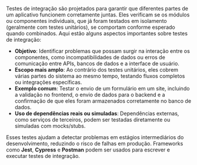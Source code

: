 Testes de integração são projetados para garantir que diferentes partes de um aplicativo funcionem corretamente juntas. Eles verificam se os módulos ou componentes individuais, que já foram testados em isolamento (geralmente com testes unitários), se comportam conforme esperado quando combinados. Aqui estão alguns aspectos importantes sobre testes de integração:

- **Objetivo**: Identificar problemas que possam surgir na interação entre os componentes, como incompatibilidades de dados ou erros de comunicação entre APIs, bancos de dados e a interface de usuário.
- **Escopo mais amplo**: Ao contrário dos testes unitários, eles cobrem várias partes do sistema ao mesmo tempo, testando fluxos completos ou integrações específicas.
- **Exemplo comum**: Testar o envio de um formulário em um site, incluindo a validação no frontend, o envio de dados para o backend e a confirmação de que eles foram armazenados corretamente no banco de dados.
- **Uso de dependências reais ou simuladas**: Dependências externas, como serviços de terceiros, podem ser testadas diretamente ou simuladas com mocks/stubs.

Esses testes ajudam a detectar problemas em estágios intermediários do desenvolvimento, reduzindo o risco de falhas em produção. Frameworks como **Jest**, **Cypress** e **Postman** podem ser usados para escrever e executar testes de integração.

